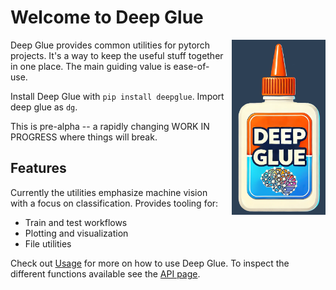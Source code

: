 # Welcome to Deep Glue
<img src="images/deep_glue_logo.png" width="150" style="float: right; margin-left: 10px;">

Deep Glue provides common utilities for pytorch projects. It's a way to keep the useful stuff together in one place. The main guiding value is ease-of-use.

Install Deep Glue with `pip install deepglue`. Import deep glue as `dg`. 

This is pre-alpha -- a rapidly changing WORK IN PROGRESS where things will break. 

## Features

Currently the utilities emphasize machine vision with a focus on classification. Provides tooling for:    

- Train and test workflows 
- Plotting and visualization
- File utilities

Check out [Usage](usage.md) for more on how to use Deep Glue. To inspect the different functions available see the [API page](api.md).




